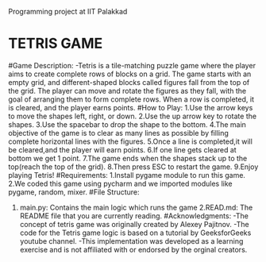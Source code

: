 Programming project at IIT Palakkad
# TETRIS GAME #
#Game Description:
-Tetris is a tile-matching puzzle game where the player aims to create complete rows of blocks on a grid. The game starts with an empty grid, and different-shaped blocks called figures fall from the top of the grid. The player can move and rotate the figures as they fall, with the goal of arranging them to form complete rows. When a row is completed, it is cleared, and the player earns points.
#How to Play:
1.Use the arrow keys to move the shapes left, right, or down.
2.Use the up arrow key to rotate the shapes.
3.Use the spacebar to drop the shape to the bottom.
4.The main objective of the game is to clear as many lines as possible by filling complete horizontal lines with the figures.
5.Once a line is completed,it will be cleared,and the player will earn points.
6.If one line gets cleared at bottom we get 1 point.
7.The game ends when the shapes stack up to the top(reach the top of the grid).
8.Then press ESC to restart the game.
9.Enjoy playing Tetris!
#Requirements:
1.Install pygame module to run this game.
2.We coded this game using pycharm and we imported modules like pygame, random, mixer.
#File Structure:
1. main.py: Contains the main logic which runs the game
2.READ.md: The README file that you are currently reading.
#Acknowledgments:
-The concept of tetris game was originally created by Alexey Pajitnov.
-The code for the Tetris game logic is based on a tutorial by GeeksforGeeks  youtube channel.
-This implementation was developed as a learning exercise and is not affiliated with or endorsed by the orginal creators.
